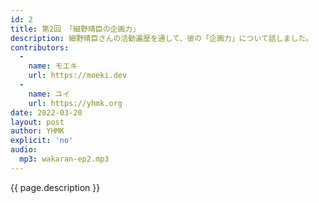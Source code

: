 ```yaml
---
id: 2
title: 第2回 「細野晴臣の企画力」
description: 細野晴臣さんの活動遍歴を通して、彼の「企画力」について話しました。
contributors:
  - 
    name: モエキ
    url: https://moeki.dev
  -
    name: ユイ
    url: https://yhmk.org
date: 2022-03-20
layout: post
author: YHMK
explicit: 'no'
audio:
  mp3: wakaran-ep2.mp3
---
```


{{ page.description }}
